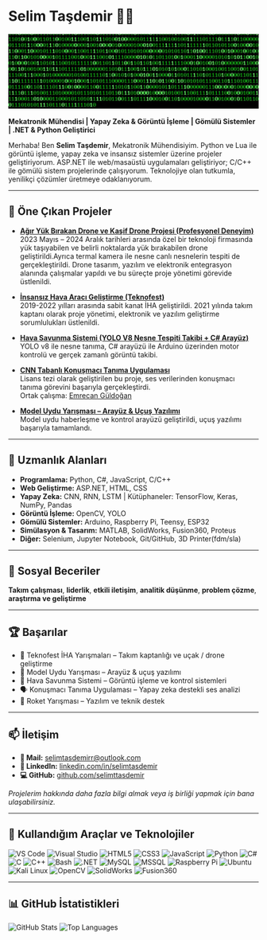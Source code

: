 # Selim Taşdemir 👨‍💻

<img src="img/giphy.gif" height="150px" width="820px">

**Mekatronik Mühendisi | Yapay Zeka & Görüntü İşleme | Gömülü Sistemler | .NET & Python Geliştirici**

Merhaba! Ben **Selim Taşdemir**, Mekatronik Mühendisiyim. Python ve Lua ile görüntü işleme, yapay zeka ve insansız sistemler üzerine projeler geliştiriyorum. ASP.NET ile web/masaüstü uygulamaları geliştiriyor; C/C++ ile gömülü sistem projelerinde çalışıyorum. Teknolojiye olan tutkumla, yenilikçi çözümler üretmeye odaklanıyorum.

---

## 🚀 Öne Çıkan Projeler

- **[Ağır Yük Bırakan Drone ve Kaşif Drone Projesi (Profesyonel Deneyim)](#)**  
  2023 Mayıs – 2024 Aralık tarihleri arasında özel bir teknoloji firmasında yük taşıyabilen ve belirli noktalarda yük bırakabilen drone geliştirildi.Ayrıca termal kamera ile nesne canlı nesnelerin tespiti de gerçekleştirildi. Drone tasarım, yazılım ve elektronik entegrasyon alanında çalışmalar yapıldı ve bu süreçte proje yönetimi görevide üstlenildi.

- **[İnsansız Hava Aracı Geliştirme (Teknofest)](#)**  
  2019-2022 yılları arasında sabit kanat İHA geliştirildi. 2021 yılında takım kaptanı olarak proje yönetimi, elektronik ve yazılım geliştirme sorumlulukları üstlenildi.

- **[Hava Savunma Sistemi (YOLO V8 Nesne Tespiti Takibi + C# Arayüz)](/img/havaSavunma.gif)**  
  YOLO v8 ile nesne tanıma, C# arayüzü ile Arduino üzerinden motor kontrolü ve gerçek zamanlı görüntü takibi.

- **[CNN Tabanlı Konuşmacı Tanıma Uygulaması](/img/CNN_Tez.pdf)**  
  Lisans tezi olarak geliştirilen bu proje, ses verilerinden konuşmacı tanıma görevini başarıyla gerçekleştirdi.  
  Ortak çalışma: [Emrecan Güldoğan](https://github.com/emrecanguldogan)

- **[Model Uydu Yarışması – Arayüz & Uçuş Yazılımı](/img/uydu.jpg)**  
  Model uydu haberleşme ve kontrol arayüzü geliştirildi, uçuş yazılımı başarıyla tamamlandı.

---

## 🧠 Uzmanlık Alanları

- **Programlama:** Python, C#, JavaScript, C/C++  
- **Web Geliştirme:** ASP.NET, HTML, CSS  
- **Yapay Zeka:** CNN, RNN, LSTM | Kütüphaneler: TensorFlow, Keras, NumPy, Pandas  
- **Görüntü İşleme:** OpenCV, YOLO  
- **Gömülü Sistemler:** Arduino, Raspberry Pi, Teensy, ESP32  
- **Simülasyon & Tasarım:** MATLAB, SolidWorks, Fusion360, Proteus
- **Diğer:** Selenium, Jupyter Notebook, Git/GitHub, 3D Printer(fdm/sla)

---

## 💬 Sosyal Beceriler

**Takım çalışması**, **liderlik**, **etkili iletişim**, **analitik düşünme**, **problem çözme**, **araştırma ve geliştirme**

---

## 🏆 Başarılar

- 🥇 Teknofest İHA Yarışmaları – Takım kaptanlığı ve uçak / drone geliştirme  
- 🚀 Model Uydu Yarışması – Arayüz & uçuş yazılımı  
- 🎯 Hava Savunma Sistemi – Görüntü işleme ve kontrol sistemleri  
- 🗣️ Konuşmacı Tanıma Uygulaması – Yapay zeka destekli ses analizi  
- 🧪 Roket Yarışması – Yazılım ve teknik destek

---

## 📫 İletişim

- **📧 Mail:** selimtasdemirr@outlook.com  
- **🔗 LinkedIn:** [linkedin.com/in/selimtasdemir](https://www.linkedin.com/in/selimtasdemir)  
- **💻 GitHub:** [github.com/selimttasdemir](https://github.com/selimttasdemir?tab=repositories)

_Projelerim hakkında daha fazla bilgi almak veya iş birliği yapmak için bana ulaşabilirsiniz._

---

## 🧰 Kullandığım Araçlar ve Teknolojiler

<p>
  <img src="https://cdn.jsdelivr.net/gh/devicons/devicon/icons/vscode/vscode-original.svg" title="VS Code" width="26px"/>
  <img src="https://visualstudio.microsoft.com/wp-content/uploads/2021/10/Product-Icon.svg" title="Visual Studio" width="26px"/>
  <img src="https://cdn.jsdelivr.net/gh/devicons/devicon/icons/html5/html5-original.svg" title="HTML5" width="26px"/>
  <img src="https://cdn.jsdelivr.net/gh/devicons/devicon/icons/css3/css3-original.svg" title="CSS3" width="26px"/>
  <img src="https://cdn.jsdelivr.net/gh/devicons/devicon/icons/javascript/javascript-original.svg" title="JavaScript" width="26px"/>
  <img src="https://cdn.jsdelivr.net/gh/devicons/devicon/icons/python/python-original.svg" title="Python" width="26px"/>
  <img src="https://cdn.jsdelivr.net/gh/devicons/devicon/icons/csharp/csharp-original.svg" title="C#" width="26px"/>
  <img src="https://cdn.jsdelivr.net/gh/devicons/devicon/icons/c/c-original.svg" title="C" width="26px"/>
  <img src="https://cdn.jsdelivr.net/gh/devicons/devicon/icons/cplusplus/cplusplus-original.svg" title="C++" width="26px"/>
  <img src="https://cdn.jsdelivr.net/gh/devicons/devicon/icons/bash/bash-original.svg" title="Bash" width="26px"/>
  <img src="https://cdn.jsdelivr.net/gh/devicons/devicon/icons/dotnetcore/dotnetcore-original.svg" title=".NET" width="26px"/>
  <img src="https://cdn.jsdelivr.net/gh/devicons/devicon/icons/mysql/mysql-original.svg" title="MySQL" width="26px"/>
  <img src="https://cdn.jsdelivr.net/gh/devicons/devicon/icons/microsoftsqlserver/microsoftsqlserver-plain.svg" title="MSSQL" width="26px"/>
  <img src="https://cdn.jsdelivr.net/gh/devicons/devicon/icons/raspberrypi/raspberrypi-original.svg" title="Raspberry Pi" width="26px"/>
  <img src="https://www.vectorlogo.zone/logos/ubuntu/ubuntu-icon.svg" title="Ubuntu" width="26px"/>
  <img src="https://www.kali.org/images/kali-dragon-icon.svg" title="Kali Linux" width="26px"/>
  <img src="https://cdn.jsdelivr.net/gh/devicons/devicon/icons/opencv/opencv-original.svg" title="OpenCV" width="26px"/>
  <img src="https://img.icons8.com/?size=100&id=62397&format=png&color=000000" title="SolidWorks" width="30px"/>
  <img src="https://seeklogo.com/images/A/autodesk-fusion-360-logo-7F72A76397-seeklogo.com.png" title="Fusion360" width="26px"/>
</p>

---

## 📊 GitHub İstatistikleri

![GitHub Stats](https://github-readme-stats.vercel.app/api?username=selimttasdemir&show_icons=true&theme=radical)
![Top Languages](https://github-readme-stats.vercel.app/api/top-langs/?username=selimttasdemir&layout=compact&theme=radical)
